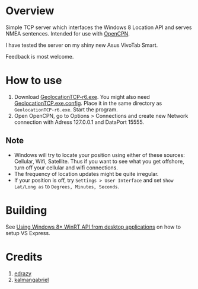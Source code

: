 # Overview
Simple TCP server which interfaces the Windows 8 Location API and serves NMEA sentences. Intended for use with [OpenCPN](http://opencpn.org).

I have tested the server on my shiny new Asus VivoTab Smart.

Feedback is most welcome.

# How to use
1. Download [GeolocationTCP-r6.exe](https://bitbucket.org/petrsimon/geolocationtcp/downloads/GeolocationTCP-r6.exe). You might also need [GeolocationTCP.exe.config](https://bitbucket.org/petrsimon/geolocationtcp/downloads/GeolocationTCP.exe.config). Place it in the same directory as `GeolocationTCP-r6.exe`. Start the program.
2. Open OpenCPN, go to Options > Connections and create new Network connection with Adress 127.0.0.1 and DataPort 15555.

## Note
- Windows will try to locate your position using either of these sources: Cellular, Wifi, Satellite. Thus if you want to see what you get offshore, turn off your cellular and wifi connections.
- The frequency of location updates might be quite irregular. 
- If your position is off, try `Settings > User Interface` and set `Show Lat/Long as` to `Degrees, Minutes, Seconds`.


# Building
See [Using Windows 8* WinRT API from desktop applications](http://software.intel.com/en-us/articles/using-winrt-apis-from-desktop-applications) on how to setup VS Express.

# Credits
1. [edrazy](http://www.codeproject.com/Articles/13232/A-very-basic-TCP-server-written-in-C)
2. [kalmangabriel](http://forum.gpsgate.com/topic.asp?TOPIC_ID=13491)